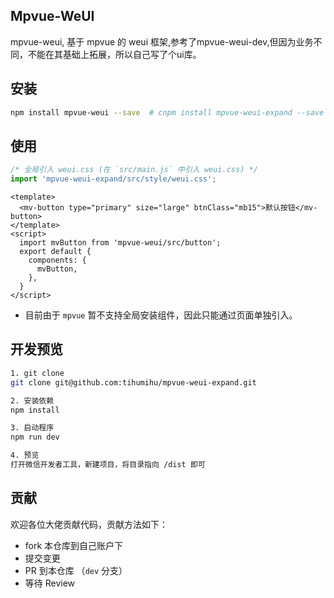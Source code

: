 ## Mpvue-WeUI

mpvue-weui, 基于 mpvue 的 weui 框架,参考了mpvue-weui-dev,但因为业务不同，不能在其基础上拓展，所以自己写了个ui库。


## 安装

``` bash
npm install mpvue-weui --save  # cnpm install mpvue-weui-expand --save

```

## 使用
``` js
/* 全局引入 weui.css (在 `src/main.js` 中引入 weui.css) */
import 'mpvue-weui-expand/src/style/weui.css';
```
``` vue
<template>
  <mv-button type="primary" size="large" btnClass="mb15">默认按钮</mv-button>
</template>
<script>
  import mvButton from 'mpvue-weui/src/button';
  export default {
    components: {
      mvButton,
    },
  }
</script>
```

* 目前由于 `mpvue` 暂不支持全局安装组件，因此只能通过页面单独引入。


## 开发预览

``` bash
1. git clone
git clone git@github.com:tihumihu/mpvue-weui-expand.git

2. 安装依赖
npm install

3. 启动程序
npm run dev

4. 预览
打开微信开发者工具，新建项目，将目录指向 /dist 即可

```

## 贡献

欢迎各位大佬贡献代码，贡献方法如下：

* fork 本仓库到自己账户下
* 提交变更
* PR 到本仓库 （`dev` 分支）
* 等待 Review
